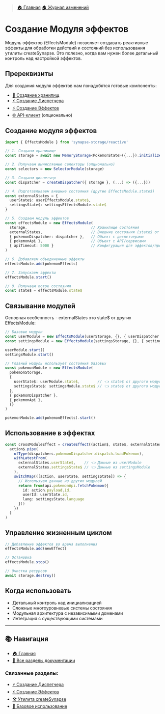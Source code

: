 > [🏠 Главная](./README.md)
> [🏠 Журнал изменений](../../CHANGELOG.md)

# Создание Модуля эффектов

Модуль эффектов (EffectsModule) позволяет создавать реактивные эффекты для обработки действий и состояний без использования утилиты createSynapse. Это полезно, когда вам нужен более детальный контроль над настройкой эффектов.

## Пререквизиты

Для создания модуля эффектов нам понадобятся готовые компоненты:

- [🚀 Создание хранилищ](./basic-usage.md#создание-хранилищ)
- [⚡ Создание Диспетчера](./create-dispatcher.md)
- [⚡ Создание Эффектов](./create-effects.md)
- [🌐 API-клиент](./api-client.md) (опционально)

## Создание модуля эффектов

```typescript
import { EffectsModule } from 'synapse-storage/reactive'

// 1. Создаем хранилище
const storage = await new MemoryStorage<PokemonState>({...}).initialize()

// 2. Получаем вычисляемые селекторы (опционально)
const selectors = new SelectorModule(storage)

// 3. Создаем диспетчер
const dispatcher = createDispatcher({ storage }, (...) => ({...}))

// 4. Подготавливаем внешние состояния (другие EffectsModule.state$)
const externalStates = {
  userState$: userEffectsModule.state$,
  settingsState$: settingsEffectsModule.state$
}

// 5. Создаем модуль эффектов
const effectsModule = new EffectsModule(
  storage,                             // Хранилище состояния
  externalStates,                      // Внешние состояния (state$ от других модулей)
  { pokemonDispatcher: dispatcher },   // Объект с диспетчерами
  { pokemonApi },                      // Объект с API/сервисами
  { apiTimeout: 5000 }                 // Конфигурация для эффектов/проекта
)

// 6. Добавляем объединенные эффекты
effectsModule.add(pokemonEffects)

// 7. Запускаем эффекты
effectsModule.start()

// 8. Получаем поток состояния
const state$ = effectsModule.state$
```

## Связывание модулей

Основная особенность - externalStates это state$ от других EffectsModule:

```typescript
// Базовые модули
const userModule = new EffectsModule(userStorage, {}, { userDispatcher }, {}, {})
const settingsModule = new EffectsModule(settingsStorage, {}, { settingsDispatcher }, {}, {})

userModule.start()
settingsModule.start()

// Главный модуль использует состояния базовых
const pokemonModule = new EffectsModule(
  pokemonStorage,
  {
    userState$: userModule.state$,        // 👈 state$ от другого модуля
    settingsState$: settingsModule.state$ // 👈 state$ от другого модуля
  },
  { pokemonDispatcher },
  { pokemonApi },
  {}
)

pokemonModule.add(pokemonEffects).start()
```

## Использование в эффектах

```typescript
const crossModuleEffect = createEffect((action$, state$, externalStates, dispatchers, api) =>
  action$.pipe(
    ofType(dispatchers.pokemonDispatcher.dispatch.loadPokemon),
    withLatestFrom(
      externalStates.userState$,    // 👈 Данные из userModule
      externalStates.settingsState$ // 👈 Данные из settingsModule
    ),
    switchMap(([action, userState, settingsState]) => {
      // Используем данные из других модулей
      return from(api.pokemonApi.fetchPokemon({
        id: action.payload.id,
        userId: userState.id,
        lang: settingsState.language
      }))
    })
  )
)
```

## Управление жизненным циклом

```typescript
// Добавление эффектов во время выполнения
effectsModule.add(newEffect)

// Остановка
effectsModule.stop()

// Очистка ресурсов
await storage.destroy()
```

## Когда использовать

- Детальный контроль над инициализацией
- Сложные многоуровневые системы состояния
- Модульная архитектура с независимыми доменами
- Интеграция с существующими системами

---

## 📚 Навигация

- [🏠 Главная](./README.md)
- [📖 Все разделы документации](./README.md#-документация)

### Связанные разделы:
- [⚡ Создание Диспетчера](./create-dispatcher.md)
- [⚡ Создание Эффектов](./create-effects.md)
- [🛠️ Утилита createSynapse](./create-synapse.md)
- [🚀 Базовое использование](./basic-usage.md)
